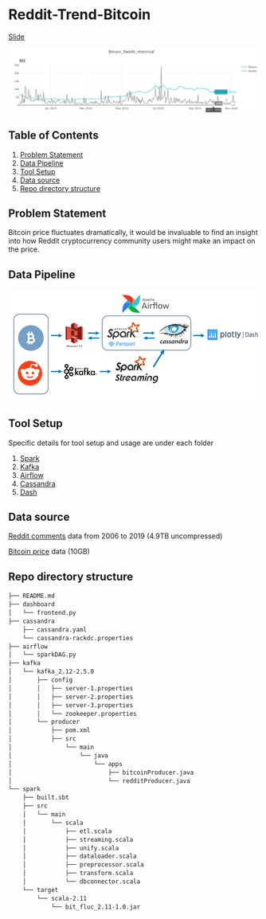 # **Reddit-Trend-Bitcoin** 

[Slide](https://docs.google.com/presentation/d/1YPG49iJSVNnVeLwXt1wXepNnuA7-XJpmp-iD18YTBms/edit)

![](https://github.com/gary19941216/bitcoin-fluc-detector/blob/master/Images/Bitcoin-Reddit-Historical.png)

## **Table of Contents** 
  1. [Problem Statement](#problem-statement)
  2. [Data Pipeline](#data-pipeline)
  3. [Tool Setup](#tool-setup)
  3. [Data source](#data-source)
  4. [Repo directory structure](#repo-directory-structure)

## **Problem Statement** 
Bitcoin price fluctuates dramatically, it would be invaluable to find an insight into how Reddit cryptocurrency community users might make an impact on the price.


## **Data Pipeline** 
![](https://github.com/gary19941216/bitcoin-fluc-detector/blob/master/Images/data%20pipeline.png)

## **Tool Setup** 

Specific details for tool setup and usage are under each folder

  1. [Spark](https://github.com/gary19941216/bitcoin-fluc-detector/tree/master/spark)
  2. [Kafka](https://github.com/gary19941216/bitcoin-fluc-detector/tree/master/kafka/kafka_2.12-2.5.0)
  3. [Airflow](https://github.com/gary19941216/bitcoin-fluc-detector/tree/master/airflow)
  4. [Cassandra](https://github.com/gary19941216/bitcoin-fluc-detector/tree/master/cassandra)
  5. [Dash](https://github.com/gary19941216/bitcoin-fluc-detector/tree/master/dashboard)

## **Data source** 
[Reddit comments](https://files.pushshift.io/reddit/comments/) data from 2006 to 2019 (4.9TB uncompressed)

[Bitcoin price](http://api.bitcoincharts.com/v1/csv/) data (10GB)

## **Repo directory structure**

```bash
├── README.md
├── dashboard
│   └── frontend.py
├── cassandra
    ├── cassandra.yaml
    └── cassandra-rackdc.properties
├── airflow
│   └── sparkDAG.py
├── kafka
│   └── kafka_2.12-2.5.0
│       ├── config
│       │   ├── server-1.properties
│       │   ├── server-2.properties
│       │   ├── server-3.properties
│       │   └── zookeeper.properties
│       └── producer
│           ├── pom.xml
│           ├── src
│               └── main
│                   └── java
│                       └── apps
│                           ├── bitcoinProducer.java
│                           └── redditProducer.java        
└── spark
    ├── built.sbt
    ├── src
    │   └── main
    │       └── scala
    │           ├── etl.scala
    │           ├── streaming.scala
    │           ├── unify.scala
    │           ├── dataloader.scala
    │           ├── preprocessor.scala
    │           ├── transform.scala
    │           └── dbconnector.scala
    └── target
        └── scala-2.11
            └── bit_fluc_2.11-1.0.jar
```
            






